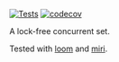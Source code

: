 [![Tests](https://github.com/geeklint/exclusion-set/actions/workflows/rust.yml/badge.svg)](https://github.com/geeklint/exclusion-set/actions/workflows/rust.yml)
[![codecov](https://codecov.io/gh/geeklint/exclusion-set/branch/main/graph/badge.svg?token=8HZZXB7MUL)](https://codecov.io/gh/geeklint/exclusion-set)

A lock-free concurrent set.

Tested with [loom](https://github.com/tokio-rs/loom) and [miri](https://github.com/rust-lang/miri).